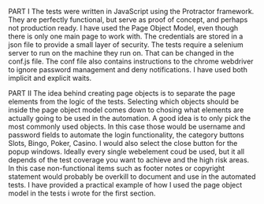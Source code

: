 PART I
The tests were written in JavaScript using the Protractor framework.
They are perfectly functional, but serve as proof of concept, and perhaps not production ready.
I have used the Page Object Model, even though there is only one main page to work with.
The credentials are stored in a json file to provide a small layer of security.
The tests require a selenium server to run on the machine they run on.
That can be changed in the conf.js file.
The conf file also contains instructions to the chrome webdriver to ignore password management and deny notifications.
I have used both implicit and explicit waits.



PART II
The idea behind creating page objects is to separate the page elements from the logic of the tests.
Selecting which objects should be inside the page object model comes down to chosing what elements
are actually going to be used in the automation. A good idea is to only pick the most commonly used
objects. In this case those would be username and password fields to automate the login functionality,
the category buttons Slots, Bingo, Poker, Casino. I would also select the close button for the popup windows.
Ideally every single webelement coud be used, but it all depends of the test coverage you want to achieve and the high risk areas. In this case non-functional items such as footer notes or copyright 
statement would probably be overkill to document and use in the automated tests.
I have provided a practical example of how I used the page object model in the tests i wrote for the first section.
